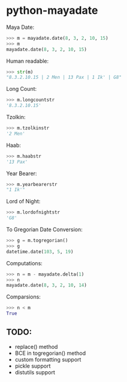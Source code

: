 python-mayadate
===============

Maya Date:
```python
>>> m = mayadate.date(8, 3, 2, 10, 15)
>>> m
mayadate.date(8, 3, 2, 10, 15)
```

Human readable:
```python
>>> str(m)
"8.3.2.10.15 | 2 Men | 13 Pax | 1 Ik' | G8"
```

Long Count:
```python
>>> m.longcountstr
'8.3.2.10.15'
```

Tzolkin:
```python
>>> m.tzolkinstr
'2 Men'
```

Haab:
```python
>>> m.haabstr
'13 Pax'
```
Year Bearer:
```python
>>> m.yearbearerstr
"1 Ik'"
```

Lord of Night:
```python
>>> m.lordofnightstr
'G8'
```

To Gregorian Date Conversion:
```python
>>> g = m.togregorian()
>>> g
datetime.date(103, 5, 19)
```

Computations:
```python
>>> n = m - mayadate.delta(1)
>>> n
mayadate.date(8, 3, 2, 10, 14)
```

Comparsions:
```python
>>> n < m
True
```

TODO:
-----
* replace() method
* BCE in togregorian() method
* custom formatting support
* pickle support
* distutils support
